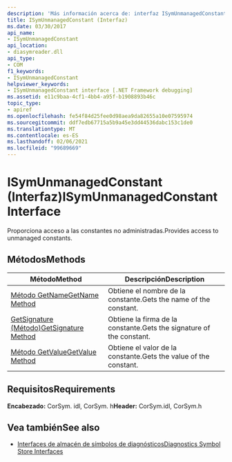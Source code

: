 ```yaml
---
description: 'Más información acerca de: interfaz ISymUnmanagedConstant'
title: ISymUnmanagedConstant (Interfaz)
ms.date: 03/30/2017
api_name:
- ISymUnmanagedConstant
api_location:
- diasymreader.dll
api_type:
- COM
f1_keywords:
- ISymUnmanagedConstant
helpviewer_keywords:
- ISymUnmanagedConstant interface [.NET Framework debugging]
ms.assetid: e11c9baa-4cf1-4bb4-a95f-b1908893b46c
topic_type:
- apiref
ms.openlocfilehash: fe54f84d25fee0d98aea9da82655a10e07595974
ms.sourcegitcommit: ddf7edb67715a5b9a45e3dd44536dabc153c1de0
ms.translationtype: MT
ms.contentlocale: es-ES
ms.lasthandoff: 02/06/2021
ms.locfileid: "99689669"
---
```

# <a name="isymunmanagedconstant-interface"></a><span data-ttu-id="cfbea-103">ISymUnmanagedConstant (Interfaz)</span><span class="sxs-lookup"><span data-stu-id="cfbea-103">ISymUnmanagedConstant Interface</span></span>

<span data-ttu-id="cfbea-104">Proporciona acceso a las constantes no administradas.</span><span class="sxs-lookup"><span data-stu-id="cfbea-104">Provides access to unmanaged constants.</span></span>  
  
## <a name="methods"></a><span data-ttu-id="cfbea-105">Métodos</span><span class="sxs-lookup"><span data-stu-id="cfbea-105">Methods</span></span>  
  
|<span data-ttu-id="cfbea-106">Método</span><span class="sxs-lookup"><span data-stu-id="cfbea-106">Method</span></span>|<span data-ttu-id="cfbea-107">Descripción</span><span class="sxs-lookup"><span data-stu-id="cfbea-107">Description</span></span>|  
|------------|-----------------|  
|[<span data-ttu-id="cfbea-108">Método GetName</span><span class="sxs-lookup"><span data-stu-id="cfbea-108">GetName Method</span></span>](isymunmanagedconstant-getname-method.md)|<span data-ttu-id="cfbea-109">Obtiene el nombre de la constante.</span><span class="sxs-lookup"><span data-stu-id="cfbea-109">Gets the name of the constant.</span></span>|  
|[<span data-ttu-id="cfbea-110">GetSignature (Método)</span><span class="sxs-lookup"><span data-stu-id="cfbea-110">GetSignature Method</span></span>](isymunmanagedconstant-getsignature-method.md)|<span data-ttu-id="cfbea-111">Obtiene la firma de la constante.</span><span class="sxs-lookup"><span data-stu-id="cfbea-111">Gets the signature of the constant.</span></span>|  
|[<span data-ttu-id="cfbea-112">Método GetValue</span><span class="sxs-lookup"><span data-stu-id="cfbea-112">GetValue Method</span></span>](isymunmanagedconstant-getvalue-method.md)|<span data-ttu-id="cfbea-113"> Obtiene el valor de la constante.</span><span class="sxs-lookup"><span data-stu-id="cfbea-113">Gets the value of the constant.</span></span>|  
  
## <a name="requirements"></a><span data-ttu-id="cfbea-114">Requisitos</span><span class="sxs-lookup"><span data-stu-id="cfbea-114">Requirements</span></span>  

 <span data-ttu-id="cfbea-115">**Encabezado:** CorSym. idl, CorSym. h</span><span class="sxs-lookup"><span data-stu-id="cfbea-115">**Header:** CorSym.idl, CorSym.h</span></span>  
  
## <a name="see-also"></a><span data-ttu-id="cfbea-116">Vea también</span><span class="sxs-lookup"><span data-stu-id="cfbea-116">See also</span></span>

- [<span data-ttu-id="cfbea-117">Interfaces de almacén de símbolos de diagnósticos</span><span class="sxs-lookup"><span data-stu-id="cfbea-117">Diagnostics Symbol Store Interfaces</span></span>](diagnostics-symbol-store-interfaces.md)
